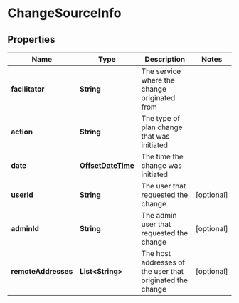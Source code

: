 # ChangeSourceInfo

## Properties
Name | Type | Description | Notes
------------ | ------------- | ------------- | -------------
**facilitator** | **String** | The service where the change originated from | 
**action** | **String** | The type of plan change that was initiated | 
**date** | [**OffsetDateTime**](OffsetDateTime.md) | The time the change was initiated | 
**userId** | **String** | The user that requested the change |  [optional]
**adminId** | **String** | The admin user that requested the change |  [optional]
**remoteAddresses** | **List&lt;String&gt;** | The host addresses of the user that originated the change |  [optional]
